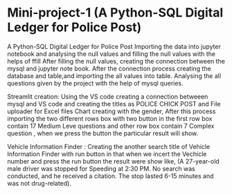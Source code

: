 # Mini-project-1 (A Python-SQL Digital Ledger for Police Post)
A Python-SQL Digital Ledger for Police Post
Importing the data into jupyter notebook and analysing the null values and filling the null values with the helps of ffill
After filling the null values, creating the connection between the mysql and jupyter note book.
After the connection process creating the database and table,and importing the all values into table.
Analysing the all questions given by the project with the help of mysql queries.

Streamlit creation:
Using the VS code creating a connection betweeen mysql and VS code and creating the titles as POLICE CHICK POST and File uploader for Excel files
Chart creating with the gender, After this process importing the two different rows box with two button in the first row box contain 17 Medium Leve questions and
other row box contain 7 Complex question , when we press the button the particular result will show.

Vehicle Information Finder :
Creating the another search title of Vehicle Information Finder with run button in that when we incert the Vechicle number and press the run button the result were show like,
(A 27-year-old male driver was stopped  for Speeding at 2:30 PM. No search was conducted, and he received a citation. The stop lasted 6-15 minutes and was not drug-related).
